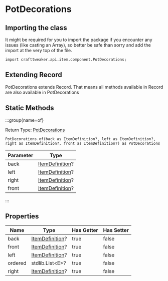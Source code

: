 # PotDecorations

## Importing the class

It might be required for you to import the package if you encounter any issues (like casting an Array), so better be safe than sorry and add the import at the very top of the file.
```zenscript
import crafttweaker.api.item.component.PotDecorations;
```


## Extending Record

PotDecorations extends Record. That means all methods available in Record are also available in PotDecorations

## Static Methods

:::group{name=of}

Return Type: [PotDecorations](/vanilla/api/item/component/PotDecorations)

```zenscript
PotDecorations.of(back as ItemDefinition?, left as ItemDefinition?, right as ItemDefinition?, front as ItemDefinition?) as PotDecorations
```

| Parameter |                        Type                         |
|-----------|-----------------------------------------------------|
| back      | [ItemDefinition](/vanilla/api/item/ItemDefinition)? |
| left      | [ItemDefinition](/vanilla/api/item/ItemDefinition)? |
| right     | [ItemDefinition](/vanilla/api/item/ItemDefinition)? |
| front     | [ItemDefinition](/vanilla/api/item/ItemDefinition)? |


:::

## Properties

|  Name   |                        Type                         | Has Getter | Has Setter |
|---------|-----------------------------------------------------|------------|------------|
| back    | [ItemDefinition](/vanilla/api/item/ItemDefinition)? | true       | false      |
| front   | [ItemDefinition](/vanilla/api/item/ItemDefinition)? | true       | false      |
| left    | [ItemDefinition](/vanilla/api/item/ItemDefinition)? | true       | false      |
| ordered | stdlib.List&lt;E&gt;?                               | true       | false      |
| right   | [ItemDefinition](/vanilla/api/item/ItemDefinition)? | true       | false      |

